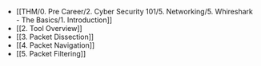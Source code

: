 - [[THM/0. Pre Career/2. Cyber Security 101/5. Networking/5. Whireshark - The Basics/1. Introduction]]
- [[2. Tool Overview]]
- [[3. Packet Dissection]]
- [[4. Packet Navigation]]
- [[5. Packet Filtering]]
